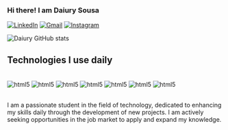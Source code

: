### Hi there! I am Daiury Sousa
[![LinkedIn](https://img.shields.io/badge/LinkedIn-0077B5?style=for-the-badge&logo=linkedin&logoColor=white
)](https://www.linkedin.com/in/daiury-paloma-sousa-a0285a29b/)
[![Gmail](https://img.shields.io/badge/Gmail-D14836?style=for-the-badge&logo=gmail&logoColor=white
)](mailto:daiurypaloma.sousa@gmail.com)
[![Instagram](https://img.shields.io/badge/Instagram-E4405F?style=for-the-badge&logo=instagram&logoColor=white)](https://www.instagram.com/dai.souzaa_)

![Daiury GitHub stats](https://github-readme-stats.vercel.app/api?username=Daiury&show_icons=true&theme=dracula)

## Technologies I use daily

<div style=display: inline_block><br/>
<img align="center" alt="html5" src=https://img.shields.io/badge/HTML5-E34F26?style=for-the-badge&logo=html5&logoColor=white />
<img align="center" alt="html5" src=https://img.shields.io/badge/CSS3-1572B6?style=for-the-badge&logo=css3&logoColor=white />
<img align="center" alt="html5" src=https://img.shields.io/badge/JavaScript-323330?style=for-the-badge&logo=javascript&logoColor=F7DF1E />
<img align="center" alt="html5" src=https://img.shields.io/badge/Python-3776AB?style=for-the-badge&logo=python&logoColor=white />
<img align="center" alt="html5" src=https://img.shields.io/badge/C%23-239120?style=for-the-badge&logo=c-sharp&logoColor=white />
<img align="center" alt="html5" src=https://img.shields.io/badge/React-20232A?style=for-the-badge&logo=react&logoColor=61DAFB />
<img align="center" alt="html5" src=https://img.shields.io/badge/Microsoft_Excel-217346?style=for-the-badge&logo=microsoft-excel&logoColor=white />
</div><br/>

I am a passionate student in the field of technology, dedicated to enhancing my skills daily through the development of new projects. I am actively seeking opportunities in the job market to apply and expand my knowledge.
